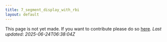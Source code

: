 ```yaml
---
title: 7_segment_display_with_rbi
layout: default
---
```


This page is not yet made. If you want to contribute please do so [here](https://github.com/CrazyH2/Bigstone/blob/wiki/components/7_segment_display_with_rbi.md).
_Last updated: 2025-06-24T06:38:04Z_
